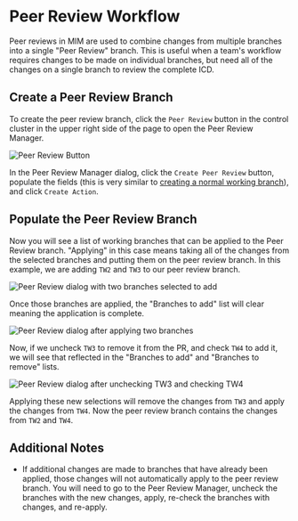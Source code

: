 # Peer Review Workflow

Peer reviews in MIM are used to combine changes from multiple branches into a single "Peer Review" branch. This is useful when a team's workflow requires changes to be made on individual branches, but need all of the changes on a single branch to review the complete ICD.

## Create a Peer Review Branch

To create the peer review branch, click the `Peer Review` button in the control cluster in the upper right side of the page to open the Peer Review Manager.

![Peer Review Button](assets/images/mim/peer-review/peer-review-button.png)

In the Peer Review Manager dialog, click the `Create Peer Review` button, populate the fields (this is very similar to [creating a normal working branch](messaging/help/create-icd#create-an-action)), and click `Create Action`.

## Populate the Peer Review Branch

Now you will see a list of working branches that can be applied to the Peer Review branch. "Applying" in this case means taking all of the changes from the selected branches and putting them on the peer review branch. In this example, we are adding `TW2` and `TW3` to our peer review branch.

![Peer Review dialog with two branches selected to add](assets/images/mim/peer-review/peer-review-added-selections.png)

Once those branches are applied, the "Branches to add" list will clear meaning the application is complete.

![Peer Review dialog after applying two branches](assets/images/mim/peer-review/peer-review-applied.png)

Now, if we uncheck `TW3` to remove it from the PR, and check `TW4` to add it, we will see that reflected in the "Branches to add" and "Branches to remove" lists.

![Peer Review dialog after unchecking TW3 and checking TW4](assets/images/mim/peer-review/peer-review-add-remove.png)

Applying these new selections will remove the changes from `TW3` and apply the changes from `TW4`. Now the peer review branch contains the changes from `TW2` and `TW4`.

## Additional Notes

-   If additional changes are made to branches that have already been applied, those changes will not automatically apply to the peer review branch. You will need to go to the Peer Review Manager, uncheck the branches with the new changes, apply, re-check the branches with changes, and re-apply.

